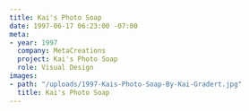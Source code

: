 ```yaml
---
title: Kai's Photo Soap
date: 1997-06-17 06:23:00 -07:00
meta:
- year: 1997
  company: MetaCreations
  project: Kai's Photo Soap
  role: Visual Design
images:
- path: "/uploads/1997-Kais-Photo-Soap-By-Kai-Gradert.jpg"
  title: Kai's Photo Soap
---
```


